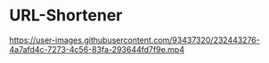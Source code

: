 # URL-Shortener


https://user-images.githubusercontent.com/93437320/232443276-4a7afd4c-7273-4c56-83fa-293644fd7f9e.mp4


